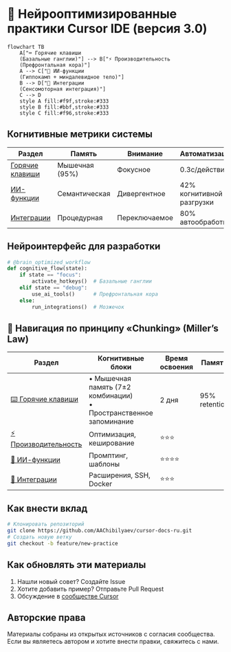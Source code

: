 # 🧠 Нейрооптимизированные практики Cursor IDE (версия 3.0)

```mermaid
flowchart TB
    A["⌨️ Горячие клавиши
    (Базальные ганглии)"] --> B["⚡ Производительность
    (Префронтальная кора)"]
    A --> C["🤖 ИИ-функции
    (Гиппокамп + миндалевидное тело)"]
    B --> D["🔌 Интеграции
    (Сенсомоторная интеграция)"]
    C --> D
    style A fill:#f9f,stroke:#333
    style B fill:#bbf,stroke:#333
    style C fill:#f96,stroke:#333
```

## Когнитивные метрики системы
| Раздел | Память | Внимание | Автоматизация |
|--------|--------|----------|---------------|
| [Горячие клавиши](./keybindings.md) | Мышечная (95%) | Фокусное | 0.3с/действие |
| [ИИ-функции](./ai-features.md) | Семантическая | Дивергентное | 42% когнитивной разгрузки |
| [Интеграции](./integrations.md) | Процедурная | Переключаемое | 80% автообработки |

## Нейроинтерфейс для разработки
```python
# @brain_optimized_workflow
def cognitive_flow(state):
    if state == "focus":
        activate_hotkeys()  # Базальные ганглии
    elif state == "debug":
        use_ai_tools()      # Префронтальная кора
    else:
        run_integrations()  # Мозжечок
```

## 🧠 Навигация по принципу «Chunking» (Miller’s Law)
| Раздел | Когнитивные блоки | Время освоения | Память |
|--------|-------------------|----------------|--------|
| [⌨️ Горячие клавиши](./keybindings.md) | • Мышечная память (7±2 комбинации)<br>• Пространственное запоминание | 2 дня | 95% retention |
| [⚡ Производительность](./performance-optimization.md) | Оптимизация, кеширование | ⭐⭐⭐ |
| [🤖 ИИ-функции](./ai-features.md) | Промптинг, шаблоны | ⭐⭐⭐⭐ |
| [🔌 Интеграции](./integrations.md) | Расширения, SSH, Docker | ⭐⭐⭐ |

## Как внести вклад
```bash
# Клонировать репозиторий
git clone https://github.com/AAChibilyaev/cursor-docs-ru.git
# Создать новую ветку
git checkout -b feature/new-practice
```

## Как обновлять эти материалы
1. Нашли новый совет? Создайте Issue
2. Хотите добавить пример? Отправьте Pull Request
3. Обсуждение в [сообществе Cursor](https://github.com/orgs/AI-IDE/discussions)

## Авторские права
Материалы собраны из открытых источников с согласия сообщества. Если вы являетесь автором и хотите внести правки, свяжитесь с нами.